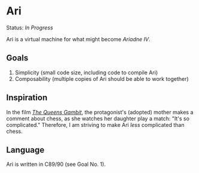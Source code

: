 Ari
===

Status: _In Progress_

Ari is a virtual machine for what might become _Ariadne IV_.

Goals
-----

 1. Simplicity (small code size, including code to compile Ari)
 2. Composability (multiple copies of Ari should be able to work together)

Inspiration
-----------

In the film [_The Queens Gambit_](https://www.netflix.com/title/80234304),
the protagonist's (adopted) mother makes a comment about chess,
as she watches her daughter play a match:
"It's so complicated."
Therefore, I am striving to make Ari _less_ complicated than chess.

Language
--------

Ari is written in C89/90 (see Goal No. 1).
